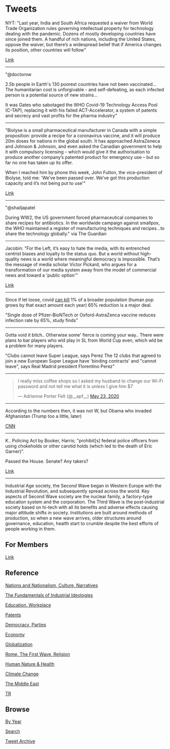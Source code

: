 # Tweets

NYT: "Last year, India and South Africa requested a waiver from World
Trade Organization rules governing intellectual property for
technology dealing with the pandemic. Dozens of mostly developing
countries have since joined them. A handful of rich nations, including
the United States, oppose the waiver, but there’s a widespread belief
that if America changes its position, other countries will follow"

[Link](https://www.nytimes.com/2021/04/23/opinion/global-vaccine-patents.html)

---

"@doctorow

2.5b people in Earth's 130 poorest countries have not been
vaccinated... The humanitarian cost is unforgivable - and
self-defeating, as each infected person is a potential source of new
strains...

It was Gates who sabotaged the WHO Covid-19 Technology Access Pool
(C-TAP), replacing it with his failed ACT-Accelerator, a system of
patents and secrecy and vast profits for the pharma industry"

---

"Biolyse is a small pharmaceutical manufacturer in Canada with a simple
proposition: provide a recipe for a coronavirus vaccine, and it will
produce 20m doses for nations in the global south. It has approached
AstraZeneca and Johnson & Johnson, and even asked the Canadian
government to help it with compulsory licensing – which would give it
the authorisation to produce another company’s patented product for
emergency use – but so far no one has taken up its offer.

When I reached him by phone this week, John Fulton, the vice-president
of Biolyse, told me: 'We’ve been passed over. We’ve got this
production capacity and it’s not being put to use'"

[Link](https://amp.theguardian.com/commentisfree/2021/apr/24/covid-vaccines-patents-pharmaceutical-companies-secrecy)

---

"@shailjapatel

During WW2, the US government forced pharmaceutical companies to share
recipes for antibiotics. In the worldwide campaign against smallpox,
the WHO maintained a register of manufacturing techniques and
recipes...to share the technology globally." via The Guardian

---

Jacobin: "For the Left, it’s easy to hate the media, with its
entrenched centrist biases and loyalty to the status quo. But a world
without high-quality news is a world where meaningful democracy is
impossible. That’s the message of media scholar Victor Pickard, who
argues for a transformation of our media system away from the model of
commercial news and toward a 'public option'"

[Link](https://jacobinmag.com/2021/04/media-public-journalism-funding-news/)

---

Since if let loose, covid [can kill](2020/02/corona.md) 1% of a
broader population (human pop grows by that exact amount each year)
65% reduction is a major deal.

"Single dose of Pfizer-BioNTech or Oxford-AstraZenca vaccine reduces
infection rate by 65%, study finds"

---

Gotta void it bitch.. Otherwise some' fierce is coming your
way.. There were plans to bar players who wld play in SL from World
Cup even, which wld be a problem for many players.

"Clubs cannot leave Super League, says Perez The 12 clubs that agreed
to join a new European Super League have 'binding contracts' and
"cannot leave", says Real Madrid president Florentino Perez"

---

<blockquote class="twitter-tweet"><p lang="en" dir="ltr">I really miss coffee shops so I asked my husband to change our Wi-Fi password and not tell me what it is unless I give him $7</p>&mdash; Adrienne Porter Felt (@__apf__) <a href="https://twitter.com/__apf__/status/1264230977158524933?ref_src=twsrc%5Etfw">May 23, 2020</a></blockquote> <script async src="https://platform.twitter.com/widgets.js" charset="utf-8"></script>

---

According to the numbers then, it was not W, but Obama who invaded
Afghanistan (Trump too a little, later)

[CNN](https://youtu.be/Gw8sAMKDknA?t=11)

---

K.. Policing Act by Booker, Harris; "prohibit[s] federal police
officers from using chokeholds or other carotid holds (which led to
the death of Eric Garner)".

Passed the House. Senate? Any takers?

[Link](https://en.wikipedia.org/wiki/George_Floyd_Justice_in_Policing_Act)

---

Industrial Age society, the Second Wave began in Western Europe with
the Industrial Revolution, and subsequently spread across the
world. Key aspects of Second Wave society are the nuclear family, a
factory-type education system and the corporation. The Third Wave is
the post-industrial society based on hi-tech with all its benefits and
adverse effects causing major attitude shifts in society. Institutions
are built around methods of production, so when a new wave arrives,
older structures around governance, education, health start to crumble
despite the best efforts of people working in them.

## For Members

[Link](https://thirdwave-members.herokuapp.com)

## Reference

[Nations and Nationalism, Culture, Narratives](/2013/02/nations-and-nationalism.md)

[The Fundamentals of Industrial Ideologies](/2011/04/fundamentals-of-industrial-ideologies.md)

[Education, Workplace](2017/09/education-workplace.md)

[Patents](/2018/09/patents.md)

[Democracy, Parties](/2016/11/democracy.md)

[Economy](/2018/05/economy.md)

[Globalization](/2018/09/globalization.md)

[Rome, The First Wave, Religion](/2017/12/rome.md)

[Human Nature & Health](/2020/07/human-nature.md)

[Climate Change](/2018/12/climate.md)

[The Middle East](/2019/07/middleeast.md)

[TR](../tr)

## Browse

[By Year](years.md)

[Search](search.html)

[Tweet Archive](/tweets/README.md)



